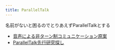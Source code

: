 ```yaml
---
title: ParallelTalk
---
```


名前がないと困るのでとりあえずParallelTalkとする

* [音声による非ターン制コミュニケーション原案](%E9%9F%B3%E5%A3%B0%E3%81%AB%E3%82%88%E3%82%8B%E9%9D%9E%E3%82%BF%E3%83%BC%E3%83%B3%E5%88%B6%E3%82%B3%E3%83%9F%E3%83%A5%E3%83%8B%E3%82%B1%E3%83%BC%E3%82%B7%E3%83%A7%E3%83%B3%E5%8E%9F%E6%A1%88.md)
* [ParallelTalk先行研究探し](ParallelTalk%E5%85%88%E8%A1%8C%E7%A0%94%E7%A9%B6%E6%8E%A2%E3%81%97.md)
